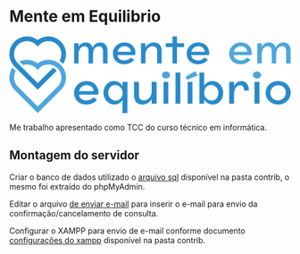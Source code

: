 # Mente em Equilibrio

![Logo Mente em Equilibrio](https://raw.githubusercontent.com/clebersfonseca/menteEmEquilibrio/main/assets/logo2.png)

Me trabalho apresentado como TCC do curso técnico em informática.

## Montagem do servidor

Criar o banco de dados utilizado o [arquivo sql](contrib/banco.sql) disponível na pasta contrib, o mesmo foi extraído do phpMyAdmin.

Editar o arquivo [de enviar e-mail](enviarEmail.php) para inserir o e-mail para envio da confirmação/cancelamento de consulta.

Configurar o XAMPP para envio de e-mail conforme documento [configurações do xampp](contrib/configura%C3%A7%C3%B5es%20xampp.txt) disponível na pasta contrib.
